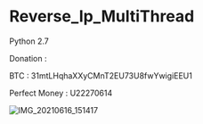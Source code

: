 # Reverse_Ip_MultiThread
Python 2.7

Donation :

BTC : 31mtLHqhaXXyCMnT2EU73U8fwYwigiEEU1

Perfect Money : U22270614

![IMG_20210616_151417](https://user-images.githubusercontent.com/59664965/122183858-d998bc00-ceb5-11eb-9c9c-d66814be072e.jpg)

